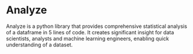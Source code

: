 # Analyze
 Analyze is a python library that provides comprehensive statistical analysis of a dataframe in 5 lines of code. It creates significant insight for data scientists, analysts and machine learning engineers, enabling quick understanding of a dataset.
